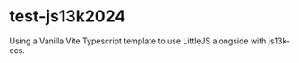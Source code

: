# test-js13k2024
Using a Vanilla Vite Typescript template to use LittleJS alongside with js13k-ecs.
